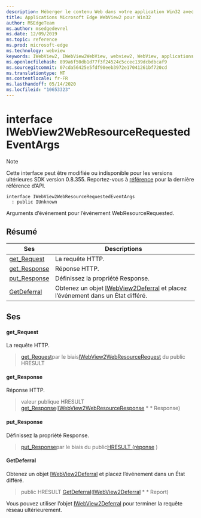 ```yaml
---
description: Héberger le contenu Web dans votre application Win32 avec le contrôle Microsoft Edge WebView2
title: Applications Microsoft Edge WebView2 pour Win32
author: MSEdgeTeam
ms.author: msedgedevrel
ms.date: 12/09/2019
ms.topic: reference
ms.prod: microsoft-edge
ms.technology: webview
keywords: IWebView2, IWebView2WebView, webview2, WebView, applications Win32, Win32, Edge
ms.openlocfilehash: 899a6f50db1d77f3f24524c5ccec139dcbdbcaf9
ms.sourcegitcommit: 07cda56425e5fdf90eeb3972e17041261bf720cd
ms.translationtype: MT
ms.contentlocale: fr-FR
ms.lasthandoff: 05/14/2020
ms.locfileid: "10653323"
---
```

# interface IWebView2WebResourceRequestedEventArgs 

> [!NOTE]
> Cette interface peut être modifiée ou indisponible pour les versions ultérieures SDK version 0.8.355. Reportez-vous à [référence](../../../webview2-api-reference.md) pour la dernière référence d’API.

```
interface IWebView2WebResourceRequestedEventArgs
  : public IUnknown
```

Arguments d’événement pour l’événement WebResourceRequested.

## Résumé

 Ses                        | Descriptions
--------------------------------|---------------------------------------------
[get_Request](#get_request) | La requête HTTP.
[get_Response](#get_response) | Réponse HTTP.
[put_Response](#put_response) | Définissez la propriété Response.
[GetDeferral](#getdeferral) | Obtenez un objet [IWebView2Deferral](IWebView2Deferral.md) et placez l’événement dans un État différé.

## Ses

#### get_Request 

La requête HTTP.

> [get_Request](#get_request)par le biais[IWebView2WebResourceRequest](IWebView2WebResourceRequest.md) du public HRESULT

#### get_Response 

Réponse HTTP.

> valeur publique HRESULT [get_Response](#get_response)([IWebView2WebResourceResponse](IWebView2WebResourceResponse.md) * * Response)

#### put_Response 

Définissez la propriété Response.

> [put_Response](#put_response)par le biais du public[HRESULT (réponse](IWebView2WebResourceResponse.md) )

#### GetDeferral 

Obtenez un objet [IWebView2Deferral](IWebView2Deferral.md) et placez l’événement dans un État différé.

> public HRESULT [GetDeferral](#getdeferral)([IWebView2Deferral](IWebView2Deferral.md) * * Report)

Vous pouvez utiliser l’objet [IWebView2Deferral](IWebView2Deferral.md) pour terminer la requête réseau ultérieurement.

